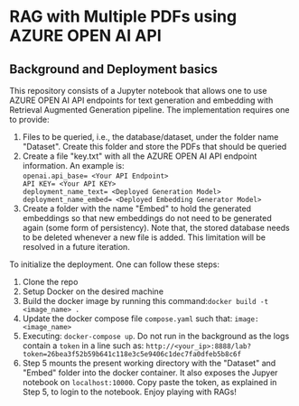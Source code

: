 # RAG with Multiple PDFs using AZURE OPEN AI API

## Background and Deployment basics
This repository consists of a Jupyter notebook that allows one to use AZURE OPEN AI API endpoints for text generation and embedding with Retrieval Augmented Generation pipeline. The implementation 
requires one to provide: 
1. Files to be queried, i.e., the database/dataset, under the folder name "Dataset". Create this folder and store the PDFs that should be queried
2. Create a file "key.txt" with all the AZURE OPEN AI API endpoint information. An example is:                           
 `openai.api_base= <Your API Endpoint>                                                                    
 API KEY= <Your API KEY>                                   
 deployment_name_text= <Deployed Generation Model>                                   
 deployment_name_embed= <Deployed Embedding Generator Model>
`
3. Create a folder with the name "Embed" to hold the generated embeddings so that new embeddings do not need to be generated again (some form of persistency). Note that, the stored database needs to 
be deleted whenever a new file is added. This limitation will be resolved in a future iteration. 

To initialize the deployment. One can follow these steps: 
1. Clone the repo
2. Setup Docker on the desired machine
3. Build the docker image by running this command:`docker build -t <image_name> .`
4. Update the docker compose file `compose.yaml` such that: `image: <image_name>` 
5. Executing: `docker-compose up`. Do not run in the background as the logs contain a `token` in a line such as: `http://<your_ip>:8888/lab?token=26bea3f52b59b641c118e3c5e9406c1dec7fa0dfeb5b8c6f`
6. Step 5 mounts the present working directory with the "Dataset" and "Embed" folder into the docker container. It also exposes the Jupyer notebook on `localhost:10000`. Copy paste the token, as 
explained in Step 5, to login to the notebook. Enjoy playing with RAGs!

